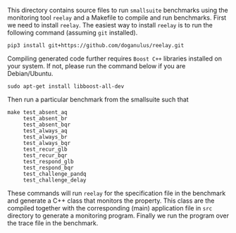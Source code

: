 This directory contains source files to run `smallsuite` benchmarks using the monitoring tool `reelay` and a Makefile to compile and run benchmarks. First we need to install `reelay`. The easiest way to install `reelay` is to run the following command (assuming `git` installed). 

    pip3 install git+https://github.com/doganulus/reelay.git

Compiling generated code further requires `Boost C++` libraries installed on your system. If not, please run the command below if you are Debian/Ubuntu.

    sudo apt-get install libboost-all-dev

Then run a particular benchmark from the smallsuite such that

    make test_absent_aq
		 test_absent_br
		 test_absent_bqr
		 test_always_aq
		 test_always_br
		 test_always_bqr
		 test_recur_glb
		 test_recur_bqr
		 test_respond_glb
		 test_respond_bqr
		 test_challenge_pandq
		 test_challenge_delay

These commands will run `reelay` for the specification file in the benchmark and generate a C++ class that monitors the property. This class are the compiled together with the corresponding (main) application file in `src` directory to generate a monitoring program. Finally we run the program over the trace file in the benchmark.
